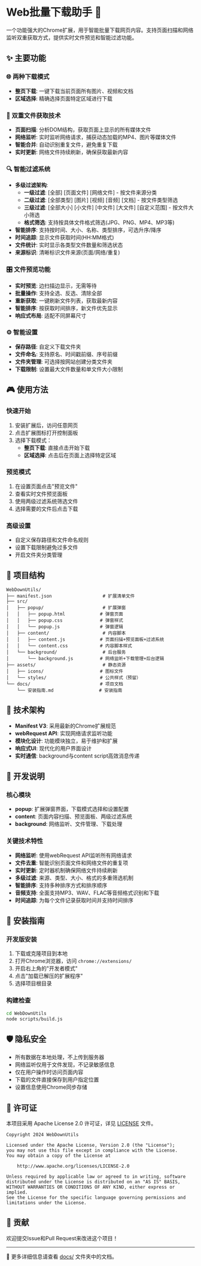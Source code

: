 # Web批量下载助手 🚀

一个功能强大的Chrome扩展，用于智能批量下载网页内容。支持页面扫描和网络监听双重获取方式，提供实时文件预览和智能过滤功能。

## ✨ 主要功能

### 🌐 两种下载模式
- **整页下载**: 一键下载当前页面所有图片、视频和文档
- **区域选择**: 精确选择页面特定区域进行下载  

### 🎯 双重文件获取技术
- **页面扫描**: 分析DOM结构，获取页面上显示的所有媒体文件
- **网络监听**: 实时监听网络请求，捕获动态加载的MP4、图片等媒体文件
- **智能合并**: 自动识别重复文件，避免重复下载
- **实时更新**: 网络文件持续刷新，确保获取最新内容

### 🔍 智能过滤系统
- **多级过滤架构**:
  - **一级过滤**: [全部] [页面文件] [网络文件] - 按文件来源分类
  - **二级过滤**: [全部类型] [图片] [视频] [音频] [文档] - 按文件类型筛选
  - **三级过滤**: [全部大小] [小文件] [中文件] [大文件] [自定义范围] - 按文件大小筛选
  - **格式筛选**: 支持按具体文件格式筛选(JPG、PNG、MP4、MP3等)
- **智能排序**: 支持按时间、大小、名称、类型排序，可选升序/降序
- **时间追踪**: 显示文件获取时间(HH:MM格式)
- **文件统计**: 实时显示各类型文件数量和筛选状态
- **来源标识**: 清晰标识文件来源(页面/网络/重复)

### 🎛️ 文件预览功能
- **实时预览**: 边扫描边显示，无需等待
- **批量操作**: 支持全选、反选、清除全部
- **重新获取**: 一键刷新文件列表，获取最新内容
- **智能排序**: 按获取时间排序，新文件优先显示
- **响应式布局**: 适配不同屏幕尺寸

### ⚙️ 智能设置
- **保存路径**: 自定义下载文件夹
- **文件命名**: 支持原名、时间戳前缀、序号前缀
- **文件夹管理**: 可选择按网站创建分类文件夹
- **下载限制**: 设置最大文件数量和单文件大小限制

## 🎮 使用方法

### 快速开始
1. 安装扩展后，访问任意网页
2. 点击扩展图标打开控制面板
3. 选择下载模式：
   - **整页下载**: 直接点击开始下载
   - **区域选择**: 点击后在页面上选择特定区域

### 预览模式
1. 在设置页面点击"预览文件"
2. 查看实时文件预览面板
3. 使用两级过滤系统筛选文件
4. 选择需要的文件后点击下载

### 高级设置
- 自定义保存路径和文件命名规则
- 设置下载限制避免过多文件
- 开启文件夹分类管理

## 📁 项目结构

```
WebDownUtils/
├── manifest.json                   # 扩展清单文件  
├── src/
│   ├── popup/                      # 扩展弹窗
│   │   ├── popup.html             # 弹窗页面
│   │   ├── popup.css              # 弹窗样式
│   │   └── popup.js               # 弹窗逻辑
│   ├── content/                    # 内容脚本
│   │   ├── content.js             # 页面扫描+预览面板+过滤系统
│   │   └── content.css            # 内容脚本样式
│   └── background/                 # 后台服务
│       └── background.js          # 网络监听+下载管理+后台逻辑
├── assets/                         # 静态资源
│   ├── icons/                     # 图标文件
│   └── styles/                    # 公共样式（预留）
└── docs/                          # 项目文档
    └── 安装指南.md                 # 安装指南
```

## 🎨 技术架构

- **Manifest V3**: 采用最新的Chrome扩展规范
- **webRequest API**: 实现网络请求监听功能
- **模块化设计**: 功能模块独立，易于维护和扩展
- **响应式UI**: 现代化的用户界面设计
- **实时通信**: background与content script高效消息传递

## 🔧 开发说明

### 核心模块
- **popup**: 扩展弹窗界面，下载模式选择和设置配置
- **content**: 页面内容扫描、预览面板、两级过滤系统
- **background**: 网络监听、文件管理、下载处理

### 关键技术特性
- **网络监听**: 使用webRequest API监听所有网络请求
- **文件去重**: 智能识别页面文件和网络文件的重复项
- **实时更新**: 定时器机制确保网络文件持续刷新
- **多级过滤**: 来源、类型、大小、格式的多重筛选机制
- **智能排序**: 支持多种排序方式和排序顺序
- **音频支持**: 全面支持MP3、WAV、FLAC等音频格式识别和下载
- **时间追踪**: 为每个文件记录获取时间并支持时间排序

## 🚀 安装指南

### 开发版安装
1. 下载或克隆项目到本地
2. 打开Chrome浏览器，访问 `chrome://extensions/`
3. 开启右上角的"开发者模式"
4. 点击"加载已解压的扩展程序"
5. 选择项目根目录

### 构建检查
```bash
cd WebDownUtils
node scripts/build.js
```

## 🛡️ 隐私安全

- 所有数据在本地处理，不上传到服务器
- 网络监听仅用于文件发现，不记录敏感信息
- 仅在用户操作时访问页面内容
- 下载的文件直接保存到用户指定位置
- 设置信息使用Chrome同步存储

## 📄 许可证

本项目采用 Apache License 2.0 许可证，详见 [LICENSE](LICENSE) 文件。

```
Copyright 2024 WebDownUtils

Licensed under the Apache License, Version 2.0 (the "License");
you may not use this file except in compliance with the License.
You may obtain a copy of the License at

    http://www.apache.org/licenses/LICENSE-2.0

Unless required by applicable law or agreed to in writing, software
distributed under the License is distributed on an "AS IS" BASIS,
WITHOUT WARRANTIES OR CONDITIONS OF ANY KIND, either express or implied.
See the License for the specific language governing permissions and
limitations under the License.
```

## 🤝 贡献

欢迎提交Issue和Pull Request来改进这个项目！

---

📖 更多详细信息请查看 [docs/](docs/) 文件夹中的文档。 